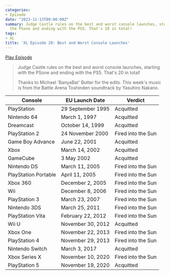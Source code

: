 ```yaml
---
categories:
- Episode
date: "2023-11-13T09:00:00Z"
summary: Judge Castle rules on the best and worst console launches, starting with
  the PSone and ending with the PS5. That's 20 in total!
tags:
- XL
title: 'XL Episode 20: Best and Worst Console Launches'
---
```


[Play Episode](https://www.patreon.com/posts/xl-episode-20-92773766)
> Judge Castle rules on the best and worst console launches, starting with the PSone and ending with the PS5. That's 20 in total!
>
> Thanks to Michael 'BanyaBat' Butter for the edits. This week's music is from the Battle Arena Toshinden soundtrack by Yasuhiro Nakano.

| Console | EU Launch Date | Verdict |
| -------- | ------- | ------- |
|PlayStation|29 September 1995|Acquitted|
|Nintendo 64|March 1, 1997|Acquitted|
|Dreamcast|October 14, 1999|Acquitted|
|PlayStation 2|24 November 2000|Fired into the Sun|
|Game Boy Advance|June 22, 2001|Acquitted|
|Xbox|March 14, 2002|Acquitted|
|GameCube|3 May 2002|Acquitted|
|Nintendo DS|March 11, 2005|Fired into the Sun|
|PlayStation Portable|April 11, 2005|Fired into the Sun|
|Xbox 360|December 2, 2005|Fired into the Sun|
|Wii|December 8, 2006|Fired into the Sun|
|PlayStation 3|March 23, 2007|Fired into the Sun|
|Nintendo 3DS|March 25, 2011|Fired into the Sun|
|PlayStation Vita|February 22, 2012|Fired into the Sun|
|Wii U|November 30, 2012|Acquitted|
|Xbox One|November 22, 2013|Fired into the Sun|
|PlayStation 4|November 29, 2013|Fired into the Sun|
|Nintendo Switch|March 3, 2017|Acquitted|
|Xbox Series X|November 10, 2020|Fired into the Sun|
|PlayStation 5|November 19, 2020|Acquitted|
